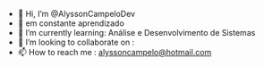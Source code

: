 - 👋 Hi, I’m @AlyssonCampeloDev
- 👀 em constante aprendizado
- 🌱 I’m currently learning: Análise e Desenvolvimento de Sistemas
- 💞️ I’m looking to collaborate on : 
- 📫 How to reach me : alyssoncampelo@hotmail.com

<!---
AlyssonCampeloDev/AlyssonCampeloDev is a ✨ special ✨ repository because its `README.md` (this file) appears on your GitHub profile.
You can click the Preview link to take a look at your changes.
--->
